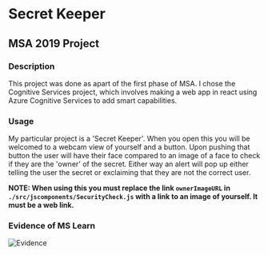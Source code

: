# Secret Keeper
## MSA 2019 Project

### Description
This project was done as apart of the first phase of MSA. I chose the Cognitive Services project, which involves making a web app in react using Azure Cognitive Services to add smart capabilities.

### Usage
My particular project is a 'Secret Keeper'. When you open this you will be welcomed to a webcam view of yourself and a button. Upon pushing that button the user will have their face compared to an image of a face to check if they are the 'owner' of the secret. Either way an alert will pop up either telling the user the secret or exclaiming that they are not the correct user.

**NOTE: When using this you must replace the link `ownerImageURL` in `./src/jscomponents/SecurityCheck.js` with a link to an image of yourself. It must be a web link.**

### Evidence of MS Learn
![Evidence](https://i.imgur.com/hPWU9IG.jpg)
